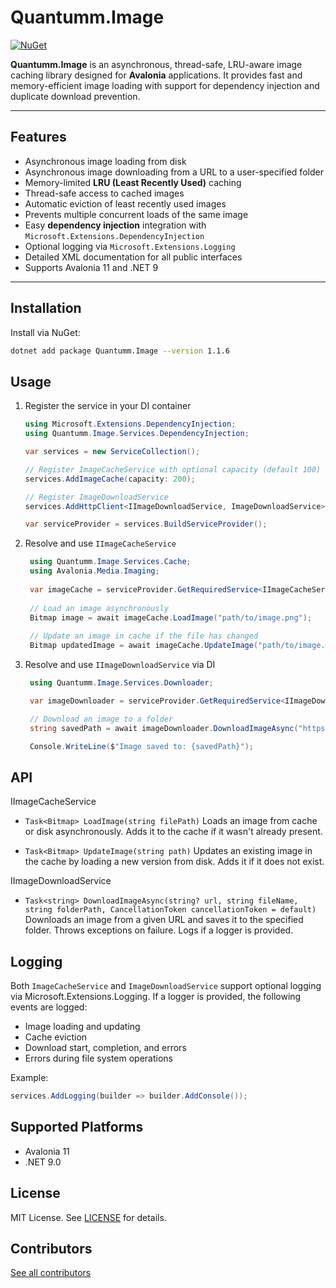# Quantumm.Image

[![NuGet](https://img.shields.io/nuget/v/Quantumm.Image.svg)](https://www.nuget.org/packages/Quantumm.Image)  

**Quantumm.Image** is an asynchronous, thread-safe, LRU-aware image caching library designed for **Avalonia** applications. It provides fast and memory-efficient image loading with support for dependency injection and duplicate download prevention.  

---

## Features

- Asynchronous image loading from disk
- Asynchronous image downloading from a URL to a user-specified folder
- Memory-limited **LRU (Least Recently Used)** caching  
- Thread-safe access to cached images  
- Automatic eviction of least recently used images  
- Prevents multiple concurrent loads of the same image  
- Easy **dependency injection** integration with `Microsoft.Extensions.DependencyInjection`
- Optional logging via `Microsoft.Extensions.Logging` 
- Detailed XML documentation for all public interfaces  
- Supports Avalonia 11 and .NET 9  

---

## Installation

Install via NuGet:

```bash
dotnet add package Quantumm.Image --version 1.1.6
```

## Usage

1. Register the service in your DI container
   ```csharp
   using Microsoft.Extensions.DependencyInjection;
   using Quantumm.Image.Services.DependencyInjection;

   var services = new ServiceCollection();

   // Register ImageCacheService with optional capacity (default 100)
   services.AddImageCache(capacity: 200);

   // Register ImageDownloadService
   services.AddHttpClient<IImageDownloadService, ImageDownloadService>();
   
   var serviceProvider = services.BuildServiceProvider();
   ```
2. Resolve and use `IImageCacheService`
   ```csharp
    using Quantumm.Image.Services.Cache;
    using Avalonia.Media.Imaging;
    
    var imageCache = serviceProvider.GetRequiredService<IImageCacheService>();
    
    // Load an image asynchronously
    Bitmap image = await imageCache.LoadImage("path/to/image.png");
    
    // Update an image in cache if the file has changed
    Bitmap updatedImage = await imageCache.UpdateImage("path/to/image.png");
   ```
3. Resolve and use `IImageDownloadService` via DI
   ```csharp
    using Quantumm.Image.Services.Downloader;
   
    var imageDownloader = serviceProvider.GetRequiredService<IImageDownloadService>();
   
    // Download an image to a folder
    string savedPath = await imageDownloader.DownloadImageAsync("https://example.com/image.png", "image.png", "C:\\Images");
   
    Console.WriteLine($"Image saved to: {savedPath}");
   ```

## API

 IImageCacheService

 - `Task<Bitmap> LoadImage(string filePath)`
Loads an image from cache or disk asynchronously. Adds it to the cache if it wasn't already present.

 - `Task<Bitmap> UpdateImage(string path)`
Updates an existing image in the cache by loading a new version from disk. Adds it if it does not exist.

 IImageDownloadService

 - `Task<string> DownloadImageAsync(string? url, string fileName, string folderPath, CancellationToken cancellationToken = default)`
Downloads an image from a given URL and saves it to the specified folder. Throws exceptions on failure. Logs if a logger is provided.

## Logging

Both `ImageCacheService` and `ImageDownloadService` support optional logging via Microsoft.Extensions.Logging. If a logger is provided, the following events are logged:

   - Image loading and updating
   - Cache eviction
   - Download start, completion, and errors
   - Errors during file system operations

Example:
  ```csharp
  services.AddLogging(builder => builder.AddConsole());
  ```

## Supported Platforms
 - Avalonia 11
 - .NET 9.0

## License
MIT License. See [LICENSE](LICENSE.txt) for details.

## Contributors

[See all contributors](https://github.com/shaihnurov/Quantumm.Image/graphs/contributors)
